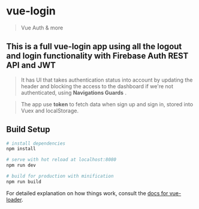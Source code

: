 # vue-login

> Vue Auth & more

## This is a full vue-login app using all the logout and login functionality with Firebase Auth REST API and JWT
> It has UI that takes authentication status into account by updating the header and blocking the access to the dashboard if we're not authenticated, using <b>Navigations Guards</b> .

> The app use <b>token</b> to fetch data when sign up and sign in, stored into Vuex and localStorage.


## Build Setup

``` bash
# install dependencies
npm install

# serve with hot reload at localhost:8080
npm run dev

# build for production with minification
npm run build
```

For detailed explanation on how things work, consult the [docs for vue-loader](http://vuejs.github.io/vue-loader).
